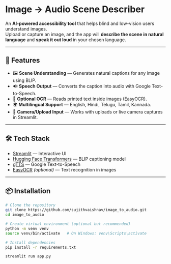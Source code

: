 # Image → Audio Scene Describer  

An **AI-powered accessibility tool** that helps blind and low-vision users understand images.  
Upload or capture an image, and the app will **describe the scene in natural language** and **speak it out loud** in your chosen language.  

---

## 🚀 Features  
- 🖼️ **Scene Understanding** — Generates natural captions for any image using BLIP.  
- 🔊 **Speech Output** — Converts the caption into audio with Google Text-to-Speech.  
- 📝 **Optional OCR** — Reads printed text inside images (EasyOCR).  
- 🌍 **Multilingual Support** — English, Hindi, Telugu, Tamil, Kannada.  
- 📸 **Camera/Upload Input** — Works with uploads or live camera captures in Streamlit.  

---

## 🛠️ Tech Stack  
- [Streamlit](https://streamlit.io) — Interactive UI  
- [Hugging Face Transformers](https://huggingface.co/docs/transformers/index) — BLIP captioning model  
- [gTTS](https://pypi.org/project/gTTS/) — Google Text-to-Speech  
- [EasyOCR](https://github.com/JaidedAI/EasyOCR) *(optional)* — Text recognition in images  

---

## 📦 Installation  

```bash
# Clone the repository
git clone https://github.com/sujithvaishnav/image_to_audio.git
cd image_to_audio

# Create virtual environment (optional but recommended)
python -m venv venv
source venv/bin/activate   # On Windows: venv\Scripts\activate

# Install dependencies
pip install -r requirements.txt

streamlit run app.py
